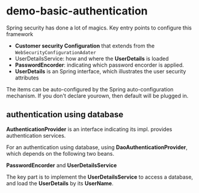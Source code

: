 # demo-basic-authentication

Spring security has done a lot of magics.  Key entry points to configure this framework

* **Customer security Configuration** that extends from the `WebSecurityConfigurationAdater`
* UserDetailsService: how and where the **UserDetails** is loaded
* **PasswordEncorder**: indicating which password encorder is applied. 
* **UserDetails** is an Spring interface, which illustrates the user security attributes

The items can be auto-configured by the Spring auto-configuration mechanism. If you don't declare yourown, then default will be plugged in. 

## authentication using database

**AuthenticationProvider** is an interface indicating its impl. provides authentication services. 

For an authentication using database, using **DaoAuthenticationProvider**, which depends on the following two beans. 

**PasswordEncorder** and **UserDetailsService** 

The key part is to implement the **UserDetailsService** to access a database, and load the **UserDetails** by its **UserName**. 

